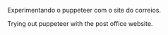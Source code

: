 Experimentando o puppeteer com o site do correios.

Trying out puppeteer with the post office website.